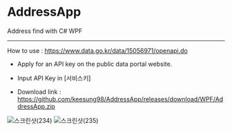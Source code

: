 # AddressApp
Address find with C# WPF

---
How to use : https://www.data.go.kr/data/15056971/openapi.do
* Apply for an API key on the public data portal website.
* Input API Key in [서비스키]

* Download link : https://github.com/keesung98/AddressApp/releases/download/WPF/AddressApp.zip
  
![스크린샷(234)](https://github.com/keesung98/AddressApp/assets/70887592/8fa7839d-52b5-4bd9-bb05-aa563407b2d7)
![스크린샷(235)](https://github.com/keesung98/AddressApp/assets/70887592/767f6b70-2a34-4683-90c3-78a54bb99246)
